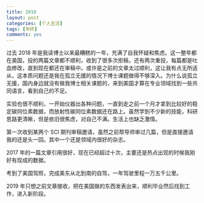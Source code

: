 ```yaml
---
title: 2018
layout: post
categories: [个人生活]
tags: [年终]
comments: yes
---
```


过去 2018 年是我读博士以来最糟糕的一年，充满了自我怀疑和焦虑。这一整年都在美国，投的两篇文章都不顺利，收到了很多次拒稿，还有两次重投，每篇都是吐血修改，直到现在都还在审稿中。或许是之前的文章太过顺利，这让我有点无所适从，这本质问题还是我在孤立无援的情况下博士课题做得不够深入。为什么说孤立无援，国内身边就没有做我博士相关课题的，来到美国才算在专业领域找到一些共同语言，看到自己的不足。

实验也很不顺利，一开始仪器出各种问题，一直到走之前一个月才拿到比较好的稳定碳同位素数据，而放射性碳同位素数据还在路上。虽然学到不少新的技能，科研思路更清晰，但是依旧很焦虑，对自己不满。生活上也缺乏激情。

第一次收到某两个 SCI 期刊审稿邀请，虽然之前帮导师审过几篇，但是直接邀请我的还是头一回。其中一个还是领域内很好的杂志。

2017 年的一篇文章引用很好，现在已经超过十次，主要还是热点出现的时候我刚好有现成的数据。

考到了美国驾照，完成美东从北到南的自驾，一年驾驶里程一万五千公里。

2019 年只想之前文章接收，把在美国做的东西发表出来，顺利毕业然后找到工作，进入新阶段。